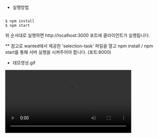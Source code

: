 - 실행방법

```

$ npm install
$ npm start

```

위 순서대로 실행하면 http://localhost:3000 포트에 클라이언트가 실행됩니다.

\*\* 참고로 wanted에서 제공한 'selection-task' 파일을 열고 npm install / npm start를 통해 서버 실행을 시켜주어야 합니다. (포트:8000)

- 데모영상.gif

<video src="https://user-images.githubusercontent.com/80307779/232694293-2fc75fe5-a9f2-4417-abc1-603beaa471ff.mov" width="80%">
